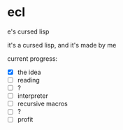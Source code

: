 # ecl

e's cursed lisp

it's a cursed lisp, and it's made by me

current progress:
- [x] the idea
- [ ] reading
- [ ] ?
- [ ] interpreter
- [ ] recursive macros
- [ ] ?
- [ ] profit
